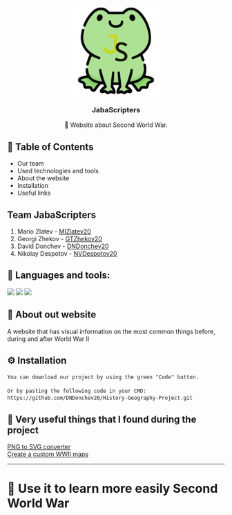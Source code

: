 <p align="center">
  <a href="" rel="noopener">
 <img width=200px height=200px src="images/Logo.png" alt="Logo"></a>
</p>

<h3 align="center">JabaScripters</h3>

<p align="center"> 🤖 Website about Second World War.
    <br> 
</p>

## 📝 Table of Contents
+ Our team
+ Used technologies and tools
+ About the website
+ Installation
+ Useful links

 ## Team    <a name = "team">JabaScripters</a>
1. Mario Zlatev -  [MIZlatev20](https://github.com/MIZlatev20)
2. Georgi Zhekov -  [GTZhekov20](https://github.com/GTZhekov20)
3. David Donchev -  [DNDonchev20](https://github.com/DNDonchev20)
4. Nikolay Despotov - [NVDespotov20](https://github.com/NVDespotov20)

## 🚀 Languages and tools:

<p align="left"> 
    <img src="https://img.icons8.com/color/48/000000/html-5.png"/> 
    <img src="https://img.icons8.com/color/48/000000/css3.png"/> 
    <img src="https://img.icons8.com/color/48/000000/visual-studio-code-2019.png"/>

## 🧐 About <a name = "about">out website</a>
А website that has visual information on the most common things before, during and after World War II


 ## ⚙ Installation
```
You can download our project by using the green "Code" button.

Or by pasting the following code in your CMD:
https://github.com/DNDonchev20/History-Geography-Project.git
```
  
## 🎉 Very useful things that I found during the project<a name = "acknowledgement"></a>
  <a href="https://png2svg.com/">PNG to SVG converter</a>
  <br>
  <a href="https://historicalmapchart.net/europe-world-war-2.html">Create a custom WWII maps</a>

  ---

# 🎉 Use it to learn more easily Second World War
